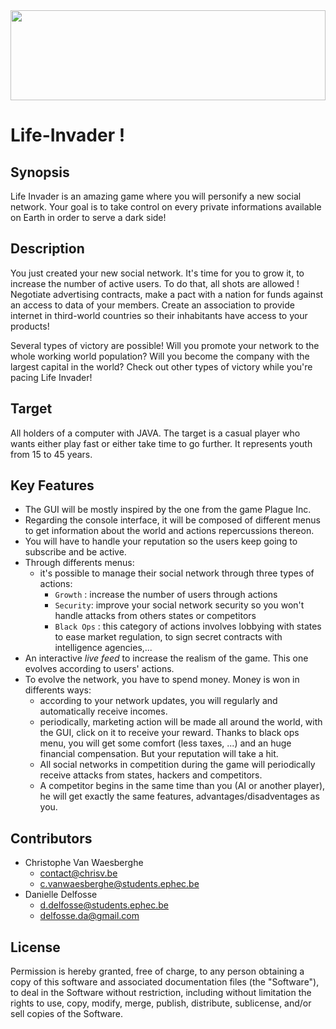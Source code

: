 
<img src="https://cdn.rawgit.com/YoungChrisV/Life-Invader/master/misc/Logo/lifeInvaderFull/lifeInvaderFull.svg" width="100%" height="144">


# Life-Invader !
## Synopsis

Life Invader is an amazing game where you will personify a new social network. Your goal is to take control on every private informations available on Earth in order to serve a dark side!

## Description 

You just created your new social network. It's time for you to grow it, to increase the number of active users. To do that, all shots are allowed ! Negotiate advertising contracts, make a pact with a nation for funds against an access to data of your members. Create an association to provide internet in third-world countries so their inhabitants have access to your products!

Several types of victory are possible! Will you promote your network to the whole working world population? Will you become the company with the largest capital in the world? Check out other types of victory while you're pacing Life Invader!


## Target

All holders of a computer with JAVA. The target is a casual player who wants either play fast or either take time to go further. It represents youth from 15 to 45 years.

## Key Features

- The GUI will be mostly inspired by the one from the game Plague Inc.
- Regarding the console interface, it will be composed of different menus to get information about the world and actions repercussions thereon.
- You will have to handle your reputation so the users keep going to subscribe and be active.
- Through differents menus:
  - it's possible to manage their social network through three types of actions:
      - `Growth` : increase the number of users through 
      actions
      - `Security`: improve your social network security so you won't handle attacks from others states or competitors
      - `Black Ops` : this category of actions involves lobbying with states to ease market regulation, to sign secret contracts with intelligence agencies,...
- An interactive _live feed_ to increase the realism of the game. This one evolves according to users' actions.
- To evolve the network, you have to spend money. Money is won in differents ways:
  - according to your network updates, you will regularly and automatically receive incomes.
  - periodically, marketing action will be made all around the world, with the GUI, click on it to receive your reward. 
    Thanks to black ops menu, you will get some comfort (less taxes, ...) and an huge financial compensation. But your reputation will take a hit.
  - All social networks in competition during the game will periodically receive attacks from states, hackers and competitors.
  - A competitor begins in the same time than you (AI or another player), he will get exactly the same features, advantages/disadventages as you.

## Contributors

* Christophe Van Waesberghe 
  * <contact@chrisv.be>
  * <c.vanwaesberghe@students.ephec.be>
* Danielle Delfosse 
  * <d.delfosse@students.ephec.be>
  * <delfosse.da@gmail.com>
  

## License

Permission is hereby granted, free of charge, to any person obtaining a copy of this software and associated documentation files (the "Software"), to deal in the Software without restriction, including without limitation the rights to use, copy, modify, merge, publish, distribute, sublicense, and/or sell copies of the Software.





